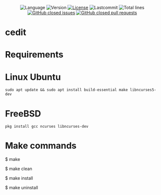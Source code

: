 <div align="center">

![Language](https://img.shields.io/badge/Language-C++-blue.svg?style=flat&logo=c%2B%2B)
![Version](https://img.shields.io/github/v/release/jd297/cedit.svg)
[![License](https://img.shields.io/github/license/jd297/cedit.svg)](https://github.com/JD297/cedit/blob/master/LICENSE.md)
![Lastcommit](https://img.shields.io/github/last-commit/jd297/cedit.svg)
![Total lines](https://img.shields.io/tokei/lines/github/jd297/cedit)
[![GitHub closed issues](https://img.shields.io/github/issues-closed/jd297/cedit.svg)](https://github.com/JD297/cedit/issues)
[![GitHub closed pull requests](https://img.shields.io/github/issues-pr-closed/jd297/cedit.svg)](https://github.com/JD297/cedit/pulls)

</div>

# cedit

# Requirements
  # Linux Ubuntu
    sudo apt update && sudo apt install build-essential make libncurses5-dev

  # FreeBSD
    pkg install gcc ncurses libncurses-dev

# Make commands
$ make

$ make clean

$ make install

$ make uninstall
